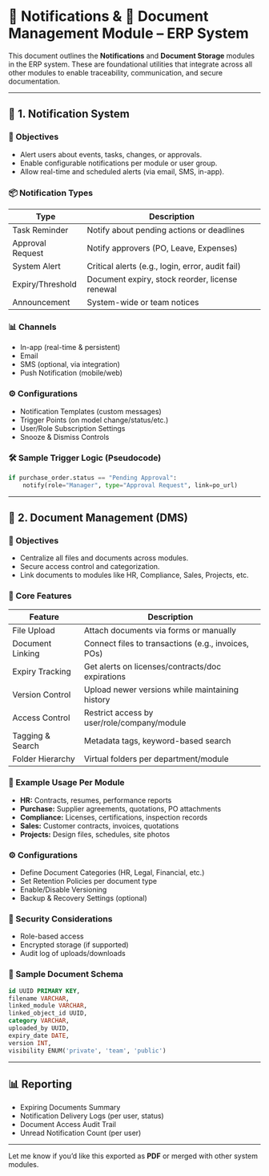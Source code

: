 # 🔔 Notifications & 📁 Document Management Module – ERP System

This document outlines the **Notifications** and **Document Storage** modules in the ERP system. These are foundational utilities that integrate across all other modules to enable traceability, communication, and secure documentation.

---

## 🔔 1. Notification System

### 🧭 Objectives

- Alert users about events, tasks, changes, or approvals.
- Enable configurable notifications per module or user group.
- Allow real-time and scheduled alerts (via email, SMS, in-app).

### 📦 Notification Types

| Type             | Description                                      |
| ---------------- | ------------------------------------------------ |
| Task Reminder    | Notify about pending actions or deadlines        |
| Approval Request | Notify approvers (PO, Leave, Expenses)           |
| System Alert     | Critical alerts (e.g., login, error, audit fail) |
| Expiry/Threshold | Document expiry, stock reorder, license renewal  |
| Announcement     | System-wide or team notices                      |

### 📊 Channels

- In-app (real-time & persistent)
- Email
- SMS (optional, via integration)
- Push Notification (mobile/web)

### ⚙️ Configurations

- Notification Templates (custom messages)
- Trigger Points (on model change/status/etc.)
- User/Role Subscription Settings
- Snooze & Dismiss Controls

### 🛠️ Sample Trigger Logic (Pseudocode)

```python
if purchase_order.status == "Pending Approval":
    notify(role="Manager", type="Approval Request", link=po_url)
```

---

## 📁 2. Document Management (DMS)

### 🧭 Objectives

- Centralize all files and documents across modules.
- Secure access control and categorization.
- Link documents to modules like HR, Compliance, Sales, Projects, etc.

### 📂 Core Features

| Feature          | Description                                         |
| ---------------- | --------------------------------------------------- |
| File Upload      | Attach documents via forms or manually              |
| Document Linking | Connect files to transactions (e.g., invoices, POs) |
| Expiry Tracking  | Get alerts on licenses/contracts/doc expirations    |
| Version Control  | Upload newer versions while maintaining history     |
| Access Control   | Restrict access by user/role/company/module         |
| Tagging & Search | Metadata tags, keyword-based search                 |
| Folder Hierarchy | Virtual folders per department/module               |

### 📎 Example Usage Per Module

- **HR:** Contracts, resumes, performance reports
- **Purchase:** Supplier agreements, quotations, PO attachments
- **Compliance:** Licenses, certifications, inspection records
- **Sales:** Customer contracts, invoices, quotations
- **Projects:** Design files, schedules, site photos

### ⚙️ Configurations

- Define Document Categories (HR, Legal, Financial, etc.)
- Set Retention Policies per document type
- Enable/Disable Versioning
- Backup & Recovery Settings (optional)

### 🔐 Security Considerations

- Role-based access
- Encrypted storage (if supported)
- Audit log of uploads/downloads

### 🧾 Sample Document Schema

```sql
id UUID PRIMARY KEY,
filename VARCHAR,
linked_module VARCHAR,
linked_object_id UUID,
category VARCHAR,
uploaded_by UUID,
expiry_date DATE,
version INT,
visibility ENUM('private', 'team', 'public')
```

---

## 📊 Reporting

- Expiring Documents Summary
- Notification Delivery Logs (per user, status)
- Document Access Audit Trail
- Unread Notification Count (per user)

---

Let me know if you’d like this exported as **PDF** or merged with other system modules.

